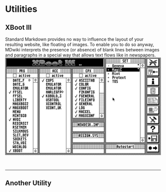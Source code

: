 Utilities
===========
XBoot III
--------

Standard Markdown provides no way to influence the layout of your resulting website, like floating of images. To enable you to do so anyway, MDwiki interprets the presence (or absence) of blank lines between images and paragraphs in a special way that allows text flows like in newspapers.
<img size=340px>![](images/XBoot/XbootIII.png)</img>

<img href="images/XBoot/XbootIII.png" size=340px><img>

- - - -

Another Utility
--------

